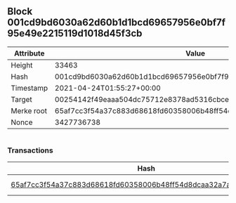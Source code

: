 ## Block 001cd9bd6030a62d60b1d1bcd69657956e0bf7f95e49e2215119d1018d45f3cb

Attribute | Value
--- | ---
Height | 33463
Hash | 001cd9bd6030a62d60b1d1bcd69657956e0bf7f95e49e2215119d1018d45f3cb
Timestamp | 2021-04-24T01:55:27+00:00
Target | 00254142f49eaaa504dc75712e8378ad5316cbcead634704b3734b6271167cc4
Merke root | 65af7cc3f54a37c883d68618fd60358006b48ff54d8dcaa32a7af22650b2a70a
Nonce | 3427736738

```

```

### Transactions

Hash | Amount
--- | ---
[65af7cc3f54a37c883d68618fd60358006b48ff54d8dcaa32a7af22650b2a70a](65af7cc3f54a37c883d68618fd60358006b48ff54d8dcaa32a7af22650b2a70a.md) | 10.00000000 SKEPTI 

